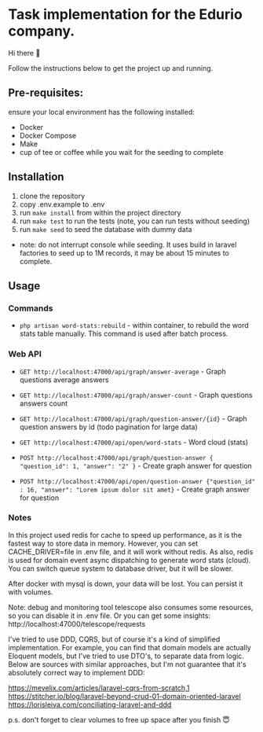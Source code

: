 # Task implementation for the Edurio company.

Hi there 👋

Follow the instructions below to get the project up and running.

## Pre-requisites:
ensure your local environment has the following installed:
- Docker
- Docker Compose
- Make
- cup of tee or coffee while you wait for the seeding to complete

## Installation
1. clone the repository
2. copy .env.example to .env
3. run `make install` from within the project directory 
4. run `make test` to run the tests (note, you can run tests without seeding)
5. run `make seed` to seed the database with dummy data 
- note: do not interrupt console while seeding. It uses build in laravel factories to seed up to 1M records,
it may be about 15 minutes to complete.

## Usage

### Commands
- `php artisan word-stats:rebuild` - within container, to rebuild the word stats table manually.
This command is used after batch process.

### Web API
- `GET http://localhost:47000/api/graph/answer-average` - Graph questions average answers
- `GET http://localhost:47000/api/graph/answer-count` - Graph questions answers count
- `GET http://localhost:47000/api/graph/question-answer/{id}` - Graph question answers by id (todo pagination for large data)
- `GET http://localhost:47000/api/open/word-stats` - Word cloud (stats)

- `POST http://localhost:47000/api/graph/question-answer { "question_id": 1, "answer": "2" }` - Create graph answer for question
- `POST http://localhost:47000/api/open/question-answer {"question_id" : 16, "answer": "Lorem ipsum dolor sit amet}` - Create graph answer for question


### Notes

In this project used redis for cache to speed up performance, as it is the fastest way to store data in memory.
However, you can set CACHE_DRIVER=file in .env file, and it will work without redis.
As also, redis is used for domain event async dispatching to generate word stats (cloud).
You can switch queue system to database driver, but it will be slower.

After docker with mysql is down, your data will be lost. You can persist it with volumes.

Note: debug and monitoring tool telescope also consumes some resources, so you can disable it in .env file.
Or you can get some insights:
http://localhost:47000/telescope/requests


I've tried to use DDD, CQRS, but of course it's a kind of simplified implementation.
For example, you can find that domain models are actually Eloquent models, but I've tried to use DTO's,
to separate data from logic.
Below are sources with similar approaches, but I'm not guarantee that it's absolutely correct way to implement DDD:

https://mevelix.com/articles/laravel-cqrs-from-scratch,1
https://stitcher.io/blog/laravel-beyond-crud-01-domain-oriented-laravel
https://lorisleiva.com/conciliating-laravel-and-ddd

p.s. don't forget to clear volumes to free up space after you finish 😇
